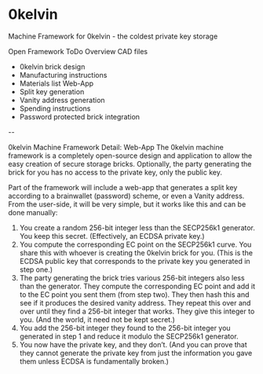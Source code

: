 # 0kelvin
Machine Framework for 0kelvin - the coldest private key storage

Open Framework ToDo Overview
CAD files
- 0kelvin brick design
- Manufacturing instructions
- Materials list
Web-App
- Split key generation
- Vanity address generation
- Spending instructions
- Password protected brick integration

--

0kelvin Machine Framework Detail: Web-App
The 0kelvin machine framework is a completely open-source design and application to allow the easy creation of secure storage bricks. Optionally, the party generating the brick for you has no access to the private key, only the public key. 

Part of the framework will include a web-app that generates a split key according to a brainwallet (password) scheme, or even a Vanity address. From the user-side, it will be very simple, but it works like this and can be done manually:
1. You create a random 256-bit integer less than the SECP256k1 generator. You keep this secret. (Effectively, an ECDSA private key.)
2. You compute the corresponding EC point on the SECP256k1 curve. You share this with whoever is creating the 0kelvin brick for you. (This is the ECDSA public key that corresponds to the private key you generated in step one.)
3. The party generating the brick tries various 256-bit integers also less than the generator. They compute the corresponding EC point and add it to the EC point you sent them (from step two). They then hash this and see if it produces the desired vanity address. They repeat this over and over until they find a 256-bit integer that works. They give this integer to you. (And the world, it need not be kept secret.)
4. You add the 256-bit integer they found to the 256-bit integer you generated in step 1 and reduce it modulo the SECP256k1 generator.
5. You now have the private key, and they don’t. (And you can prove that they cannot generate the private key from just the information you gave them unless ECDSA is fundamentally broken.)
